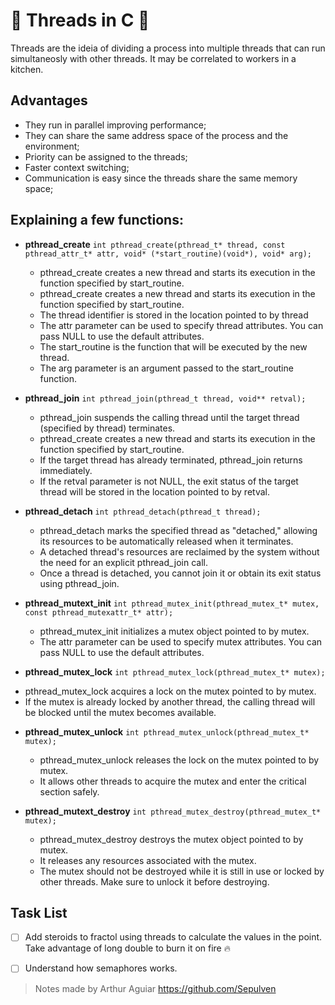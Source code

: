 # 🧵 Threads in C 🧵
    
Threads are the ideia of dividing a process into multiple threads that can run simultaneosly with other threads.
It may be correlated to workers in a kitchen.

## Advantages

- They run in parallel improving performance;
- They can share the same address space of the process and the environment;
- Priority can be assigned to the threads;
- Faster context switching;
- Communication is easy since the threads share the same memory space;


## Explaining a few functions:

- **pthread_create**
`
int pthread_create(pthread_t* thread, const pthread_attr_t* attr, void* (*start_routine)(void*), void* arg);
`

  * pthread_create creates a new thread and starts its execution in the function specified by start_routine.
  * pthread_create creates a new thread and starts its execution in the function specified by start_routine.
  * The thread identifier is stored in the location pointed to by thread
  * The attr parameter can be used to specify thread attributes. You can pass NULL to use the default attributes.
  * The start_routine is the function that will be executed by the new thread.
  * The arg parameter is an argument passed to the start_routine function.
  
- **pthread_join**
`
int pthread_join(pthread_t thread, void** retval);
`

  * pthread_join suspends the calling thread until the target thread (specified by thread) terminates.
  * pthread_create creates a new thread and starts its execution in the function specified by start_routine.
  * If the target thread has already terminated, pthread_join returns immediately.
  * If the retval parameter is not NULL, the exit status of the target thread will be stored in the location pointed to by retval.

  
- **pthread_detach**
`
int pthread_detach(pthread_t thread);
`

  * pthread_detach marks the specified thread as "detached," allowing its resources to be automatically released when it terminates.
  * A detached thread's resources are reclaimed by the system without the need for an explicit pthread_join call.
  * Once a thread is detached, you cannot join it or obtain its exit status using pthread_join.

  
- **pthread_mutext_init**
`
int pthread_mutex_init(pthread_mutex_t* mutex, const pthread_mutexattr_t* attr);
`

  * pthread_mutex_init initializes a mutex object pointed to by mutex.
  * The attr parameter can be used to specify mutex attributes. You can pass NULL to use the default attributes.

- **pthread_mutex_lock**
`
int pthread_mutex_lock(pthread_mutex_t* mutex);
`

 * pthread_mutex_lock acquires a lock on the mutex pointed to by mutex.
 * If the mutex is already locked by another thread, the calling thread will be blocked until the mutex becomes available.

- **pthread_mutex_unlock**
`
int pthread_mutex_unlock(pthread_mutex_t* mutex);
`

  * pthread_mutex_unlock releases the lock on the mutex pointed to by mutex.
  * It allows other threads to acquire the mutex and enter the critical section safely.

- **pthread_mutext_destroy**
`
int pthread_mutex_destroy(pthread_mutex_t* mutex);
`

  * pthread_mutex_destroy destroys the mutex object pointed to by mutex.
  * It releases any resources associated with the mutex.
  * The mutex should not be destroyed while it is still in use or locked by other threads. Make sure to unlock it before destroying.
## Task List

- [ ] Add steroids to fractol using threads to calculate the values in the point.
Take advantage of long double to burn it on fire 🔥
- [ ] Understand how semaphores works.


> Notes made by Arthur Aguiar https://github.com/Sepulven
